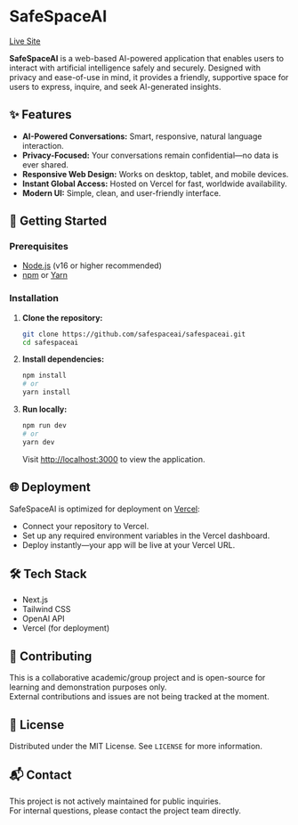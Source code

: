# SafeSpaceAI

[Live Site](https://safespaceai.vercel.app)

**SafeSpaceAI** is a web-based AI-powered application that enables users to interact with artificial intelligence safely and securely. Designed with privacy and ease-of-use in mind, it provides a friendly, supportive space for users to express, inquire, and seek AI-generated insights.

## ✨ Features

- **AI-Powered Conversations:** Smart, responsive, natural language interaction.
- **Privacy-Focused:** Your conversations remain confidential—no data is ever shared.
- **Responsive Web Design:** Works on desktop, tablet, and mobile devices.
- **Instant Global Access:** Hosted on Vercel for fast, worldwide availability.
- **Modern UI:** Simple, clean, and user-friendly interface.

## 🚀 Getting Started

### Prerequisites

- [Node.js](https://nodejs.org/) (v16 or higher recommended)
- [npm](https://www.npmjs.com/) or [Yarn](https://yarnpkg.com/)

### Installation

1. **Clone the repository:**
    ```bash
    git clone https://github.com/safespaceai/safespaceai.git
    cd safespaceai
    ```

2. **Install dependencies:**
    ```bash
    npm install
    # or
    yarn install
    ```

3. **Run locally:**
    ```bash
    npm run dev
    # or
    yarn dev
    ```

    Visit [http://localhost:3000](http://localhost:3000) to view the application.

## 🌐 Deployment

SafeSpaceAI is optimized for deployment on [Vercel](https://vercel.com/):

- Connect your repository to Vercel.
- Set up any required environment variables in the Vercel dashboard.
- Deploy instantly—your app will be live at your Vercel URL.

## 🛠 Tech Stack

- Next.js
- Tailwind CSS
- OpenAI API
- Vercel (for deployment)

## 🤝 Contributing

This is a collaborative academic/group project and is open-source for learning and demonstration purposes only.  
External contributions and issues are not being tracked at the moment.

## 📄 License

Distributed under the MIT License. See `LICENSE` for more information.

## 📬 Contact

This project is not actively maintained for public inquiries.  
For internal questions, please contact the project team directly.
